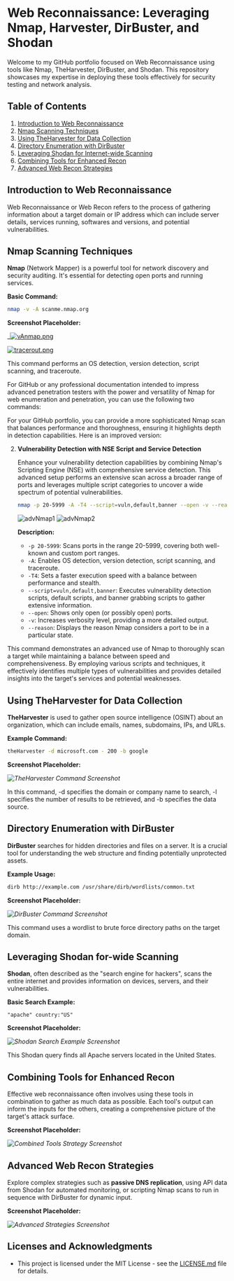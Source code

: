# Web Reconnaissance: Leveraging Nmap, Harvester, DirBuster, and Shodan

Welcome to my GitHub portfolio focused on Web Reconnaissance using tools like Nmap, TheHarvester, DirBuster, and Shodan. This repository showcases my expertise in deploying these tools effectively for security testing and network analysis.

## Table of Contents

1. [Introduction to Web Reconnaissance](#introduction-to-web-reconnaissance)
2. [Nmap Scanning Techniques](#nmap-scanning-techniques)
3. [Using TheHarvester for Data Collection](#using-theharvester-for-data-collection)
4. [Directory Enumeration with DirBuster](#directory-enumeration-with-dirbuster)
5. [Leveraging Shodan for Internet-wide Scanning](#leveraging-shodan-for-internet-wide-scanning)
6. [Combining Tools for Enhanced Recon](#combining-tools-for-enhanced-recon)
7. [Advanced Web Recon Strategies](#advanced-web-recon-strategies)

## Introduction to Web Reconnaissance

Web Reconnaissance or Web Recon refers to the process of gathering information about a target domain or IP address which can include server details, services running, softwares and versions, and potential vulnerabilities.

## Nmap Scanning Techniques

**Nmap** (Network Mapper) is a powerful tool for network discovery and security auditing. It's essential for detecting open ports and running services.

**Basic Command:**

```bash
nmap -v -A scanme.nmap.org
```

**Screenshot Placeholder:**

_[![vAnmap.png](https://i.postimg.cc/rpPz7bqB/vAnmap.png)](https://postimg.cc/8FL16ZJ4)

[![tracerout.png](https://i.postimg.cc/3JYrf7gy/tracerout.png)](https://postimg.cc/Z0sh0GsZ)

This command performs an OS detection, version detection, script scanning, and traceroute.

For GitHub or any professional documentation intended to impress advanced penetration testers with the power and versatility of Nmap for web enumeration and penetration, you can use the following two commands:


For your GitHub portfolio, you can provide a more sophisticated Nmap scan that balances performance and thoroughness, ensuring it highlights depth in detection capabilities. Here is an improved version:

2. **Vulnerability Detection with NSE Script and Service Detection**

   Enhance your vulnerability detection capabilities by combining Nmap's Scripting Engine (NSE) with comprehensive service detection. This advanced setup performs an extensive scan across a broader range of ports and leverages multiple script categories to uncover a wide spectrum of potential vulnerabilities.

   ```bash
   nmap -p 20-5999 -A -T4 --script=vuln,default,banner --open -v --reason <ip>
   ```

   ![advNmap1](https://i.postimg.cc/mkdWXcfB/advNmap1.png)
   ![advNmap2](https://i.postimg.cc/2jTY8tqM/advNmap2.png)

   **Description:**
  
   - `-p 20-5999`: Scans ports in the range 20-5999, covering both well-known and custom port ranges.
   - `-A`: Enables OS detection, version detection, script scanning, and traceroute.
   - `-T4`: Sets a faster execution speed with a balance between performance and stealth.
   - `--script=vuln,default,banner`: Executes vulnerability detection scripts, default scripts, and banner grabbing scripts to gather extensive information.
   - `--open`: Shows only open (or possibly open) ports.
   - `-v`: Increases verbosity level, providing a more detailed output.
   - `--reason`: Displays the reason Nmap considers a port to be in a particular state.

This command demonstrates an advanced use of Nmap to thoroughly scan a target while maintaining a balance between speed and comprehensiveness. By employing various scripts and techniques, it effectively identifies multiple types of vulnerabilities and provides detailed insights into the target's services and potential weaknesses.  


## Using TheHarvester for Data Collection

**TheHarvester** is used to gather open source intelligence (OSINT) about an organization, which can include emails, names, subdomains, IPs, and URLs.

**Example Command:**

```bash
theHarvester -d microsoft.com - 200 -b google
```

**Screenshot Placeholder:**

_![TheHarvester Command Screenshot](URL_to_image)_

In this command, -d specifies the domain or company name to search, -l specifies the number of results to be retrieved, and -b specifies the data source.

## Directory Enumeration with DirBuster

**DirBuster** searches for hidden directories and files on a server. It is a crucial tool for understanding the web structure and finding potentially unprotected assets.

**Example Usage:**

```bash
dirb http://example.com /usr/share/dirb/wordlists/common.txt
```

**Screenshot Placeholder:**

_![DirBuster Command Screenshot](URL_to_image)_

This command uses a wordlist to brute force directory paths on the target domain.

## Leveraging Shodan for-wide Scanning

**Shodan**, often described as the "search engine for hackers", scans the entire internet and provides information on devices, servers, and their vulnerabilities.

**Basic Search Example:**

```
"apache" country:"US"
```

**Screenshot Placeholder:**

_![Shodan Search Example Screenshot](URL_to_image)_

This Shodan query finds all Apache servers located in the United States.

## Combining Tools for Enhanced Recon

Effective web reconnaissance often involves using these tools in combination to gather as much data as possible. Each tool's output can inform the inputs for the others, creating a comprehensive picture of the target's attack surface.

**Screenshot Placeholder:**

_![Combined Tools Strategy Screenshot](URL_to_image)_

## Advanced Web Recon Strategies

Explore complex strategies such as **passive DNS replication**, using API data from Shodan for automated monitoring, or scripting Nmap scans to run in sequence with DirBuster for dynamic input.

**Screenshot Placeholder:**

_![Advanced Strategies Screenshot](URL_to_image)_

## Licenses and Acknowledgments

- This project is licensed under the MIT License - see the [LICENSE.md](LICENSE.md) file for details.
